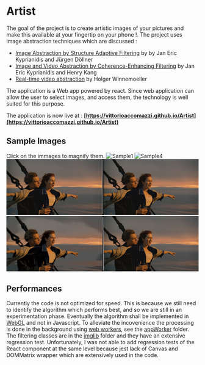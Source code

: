 
# Artist

The goal of the project is to create artistic images of your pictures and make this available at your fingertip on your phone !. The project uses image abstraction techniques which are discussed :

- [Image Abstraction by Structure Adaptive Filtering](https://www.kyprianidis.com/p/tpcg2008/)  by by Jan Eric Kyprianidis and Jürgen Döllner
- [Image and Video Abstraction by Coherence-Enhancing Filtering](https://www.kyprianidis.com/p/eg2011/jkyprian-eg2011.pdf) by Jan Eric Kyprianidis and  Henry Kang
- [Real-time video abstraction](https://www.researchgate.net/publication/220184181_Real-time_video_abstraction/link/568c559508ae71d5cd04d615/download) by Holger Winnemoeller

The application is a Web app powered by react. Since web application can allow the user to select images, and access them, the technology is well suited  for this purpose.

The application is now live at : **[https://vittorioaccomazzi.github.io/Artist](https://vittorioaccomazzi.github.io/Artist)**

## Sample Images
Click on the immages to magnify them.
![Sample1](docs/Sample1.png)
![Sample4](docs/Sample4.png)
![Sample2](docs/Sample2.png)
![Sample3](docs/Sample3.png)

## Performances 
Currently the code is not optimized for speed. This is because we still need to identify the algorithm which performs best, and so we are still in an experimentation phase.  Eventually the algorithm shall be implemented in [WebGL](https://webglfundamentals.org/webgl/lessons/webgl-shaders-and-glsl.html) and not in Javascript.  To alleviate the incovenience the processing is done in the background using [web workers](https://developer.mozilla.org/en-US/docs/Web/API/Web_Workers_API/Using_web_workers), see the [appWorker](src/features/appMain/appWorker) folder.
The filtering classes are in the [imglib](src/imglib) folder and they have an extensive regression test. Unfortunately, I was not able to add regression tests of the React component at the same level because jest lack of Canvas and DOMMatrix wrapper which are extensively used in the code.
